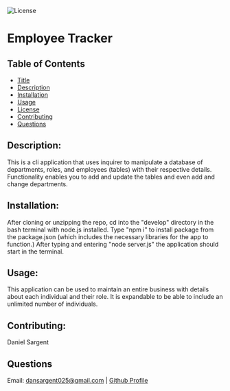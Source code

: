 
  ![License](https://img.shields.io/badge/License-MIT-yellow.svg)

  # Employee Tracker

  ## Table of Contents
  * [Title](#title)
  * [Description](#description)
  * [Installation](#installation)
  * [Usage](#usage)
  * [License](#license)
  * [Contributing](#contributing)
  * [Questions](#questions)

  ## Description:
  This is a cli application that uses inquirer to manipulate a database of departments, roles, and employees (tables) with their respective details. Functionality enables you to add and update the tables and even add and change departments.

  ## Installation:
  After cloning or unzipping the repo, cd into the "develop" directory in the bash terminal with node.js installed. Type "npm i" to install package from the package.json (which includes the necessary libraries for the app to function.) After typing and entering "node server.js" the application should start in the terminal.

  ## Usage:
  This application can be used to maintain an entire business with details about each individual and their role. It is expandable to be able to include an unlimited number of individuals.

  ## Contributing:
  Daniel Sargent

  ## Questions
  Email: dansargent025@gmail.com | [Github Profile](https://github.com/undefined)
